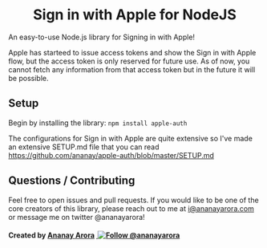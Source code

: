 <h1 align="center">Sign in with Apple for NodeJS</h1>

An easy-to-use Node.js library for Signing in with Apple!

Apple has starteed to issue access tokens and show the Sign in with Apple flow, but the access token is only reserved for future use. As of now, you cannot fetch any information from that access token but in the future it will be possible.

## Setup

Begin by installing the library:
```npm install apple-auth```

The configurations for Sign in with Apple are quite extensive so I've made an extensive SETUP.md file that you can read
https://github.com/ananay/apple-auth/blob/master/SETUP.md

## Questions / Contributing

Feel free to open issues and pull requests. If you would like to be one of the core creators of this library, please reach out to me at i@ananayarora.com or message me on twitter @ananayarora!

<h4>Created by <a href="https://ananayarora.com">Ananay Arora</a>&nbsp;<a href="https://twitter.com/intent/follow?screen_name=ananayarora">
    <img src="https://img.shields.io/twitter/follow/ananayarora.svg?label=Follow%20@ananayarora" alt="Follow @ananayarora" />
  </a></h4>
